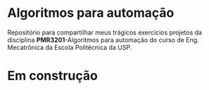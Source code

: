 # Algoritmos para automação
Repositório para compartilhar meus trágicos exercícios projetos da disciplina **PMR3201**-Algoritmos para automação do curso de Eng. Mecatrônica da Escola Politécnica da USP.

# Em construção
